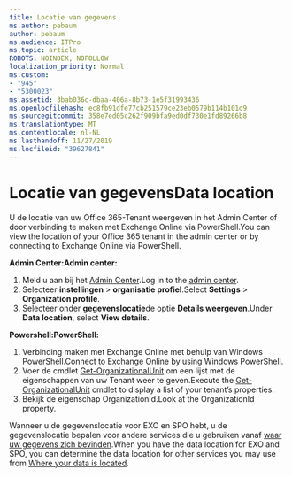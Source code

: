 ```yaml
---
title: Locatie van gegevens
ms.author: pebaum
author: pebaum
ms.audience: ITPro
ms.topic: article
ROBOTS: NOINDEX, NOFOLLOW
localization_priority: Normal
ms.custom:
- "945"
- "5300023"
ms.assetid: 3bab036c-dbaa-406a-8b73-1e5f31993436
ms.openlocfilehash: ec8fb91dfe77cb251579ce23eb0579b114b101d9
ms.sourcegitcommit: 358e7ed05c262f909bfa9ed0df730e1fd89266b8
ms.translationtype: MT
ms.contentlocale: nl-NL
ms.lasthandoff: 11/27/2019
ms.locfileid: "39627841"
---
```

# <a name="data-location"></a><span data-ttu-id="6b146-102">Locatie van gegevens</span><span class="sxs-lookup"><span data-stu-id="6b146-102">Data location</span></span>

<span data-ttu-id="6b146-103">U de locatie van uw Office 365-Tenant weergeven in het Admin Center of door verbinding te maken met Exchange Online via PowerShell.</span><span class="sxs-lookup"><span data-stu-id="6b146-103">You can view the location of your Office 365 tenant in the admin center or by connecting to Exchange Online via PowerShell.</span></span>


<span data-ttu-id="6b146-104">**Admin Center:**</span><span class="sxs-lookup"><span data-stu-id="6b146-104">**Admin center:**</span></span>
1. <span data-ttu-id="6b146-105">Meld u aan bij het [Admin Center](https://admin.microsoft.com/Adminportal/Home).</span><span class="sxs-lookup"><span data-stu-id="6b146-105">Log in to the [admin center](https://admin.microsoft.com/Adminportal/Home).</span></span>
2. <span data-ttu-id="6b146-106">Selecteer **instellingen** > **organisatie profiel**.</span><span class="sxs-lookup"><span data-stu-id="6b146-106">Select **Settings** > **Organization profile**.</span></span>
3. <span data-ttu-id="6b146-107">Selecteer onder **gegevenslocatie**de optie **Details weergeven**.</span><span class="sxs-lookup"><span data-stu-id="6b146-107">Under **Data location**, select **View details**.</span></span>


<span data-ttu-id="6b146-108">**Powershell:**</span><span class="sxs-lookup"><span data-stu-id="6b146-108">**PowerShell:**</span></span>
1. <span data-ttu-id="6b146-109">Verbinding maken met Exchange Online met behulp van Windows PowerShell.</span><span class="sxs-lookup"><span data-stu-id="6b146-109">Connect to Exchange Online by using Windows PowerShell.</span></span>
2. <span data-ttu-id="6b146-110">Voer de cmdlet [Get-OrganizationalUnit](https://docs.microsoft.com/powershell/module/exchange/active-directory/get-organizationalunit) om een lijst met de eigenschappen van uw Tenant weer te geven.</span><span class="sxs-lookup"><span data-stu-id="6b146-110">Execute the [Get-OrganizationalUnit](https://docs.microsoft.com/powershell/module/exchange/active-directory/get-organizationalunit) cmdlet to display a list of your tenant’s properties.</span></span> 
3. <span data-ttu-id="6b146-111">Bekijk de eigenschap OrganizationId.</span><span class="sxs-lookup"><span data-stu-id="6b146-111">Look at the OrganizationId property.</span></span>

<span data-ttu-id="6b146-112">Wanneer u de gegevenslocatie voor EXO en SPO hebt, u de gegevenslocatie bepalen voor andere services die u gebruiken vanaf [waar uw gegevens zich bevinden](https://products.office.com/where-is-your-data-located).</span><span class="sxs-lookup"><span data-stu-id="6b146-112">When you have the data location for EXO and SPO, you can determine the data location for other services you may use from [Where your data is located](https://products.office.com/where-is-your-data-located).</span></span>
